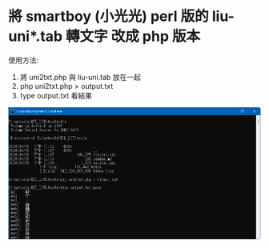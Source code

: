 
# 將 smartboy (小光光) perl 版的 liu-uni*.tab 轉文字 改成 php 版本

使用方法:
  1. 將 uni2txt.php 與 liu-uni.tab 放在一起
  2. php uni2txt.php > output.txt
  3. type output.txt 看結果
  
  
<img src="usage.png">  
